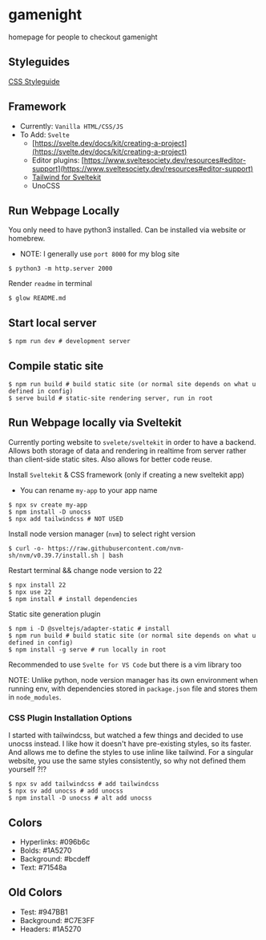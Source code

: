 # gamenight
homepage for people to checkout gamenight

## Styleguides

[CSS Styleguide](https://developer.mozilla.org/en-US/docs/MDN/Writing_guidelines/Code_style_guide/CSS)


## Framework

- Currently: `Vanilla HTML/CSS/JS`
- To Add: `Svelte`
    - [https://svelte.dev/docs/kit/creating-a-project](https://svelte.dev/docs/kit/creating-a-project)
    - Editor plugins: [https://www.sveltesociety.dev/resources#editor-support](https://www.sveltesociety.dev/resources#editor-support)
    - [Tailwind for Sveltekit](https://tailwindcss.com/docs/installation/framework-guides/sveltekit)
    - UnoCSS

## Run Webpage Locally

You only need to have python3 installed. Can be installed via website or homebrew.
- NOTE: I generally use `port 8000` for my blog site

```
$ python3 -m http.server 2000
```

Render `readme` in terminal

```
$ glow README.md
```

## Start local server

```
$ npm run dev # development server
```

## Compile static site
```
$ npm run build # build static site (or normal site depends on what u defined in config)
$ serve build # static-site rendering server, run in root
```

## Run Webpage locally via Sveltekit

Currently porting website to `svelete/sveltekit` in order to have a backend. Allows both storage of data and rendering in realtime from server rather than client-side static sites. Also allows for better code reuse.

Install `Sveltekit` & CSS framework (only if creating a new sveltekit app)
- You can rename `my-app` to your app name

```
$ npx sv create my-app
$ npm install -D unocss
$ npx add tailwindcss # NOT USED
```

Install node version manager (`nvm`) to select right version

```
$ curl -o- https://raw.githubusercontent.com/nvm-sh/nvm/v0.39.7/install.sh | bash
```

Restart terminal && change node version to 22

```
$ npx install 22
$ npx use 22
$ npm install # install dependencies
```

Static site generation plugin
```
$ npm i -D @sveltejs/adapter-static # install
$ npm run build # build static site (or normal site depends on what u defined in config)
$ npm install -g serve # run locally in root
```

Recommended to use `Svelte for VS Code` but there is a vim library too

NOTE: Unlike python, node version manager has its own environment when running env, with dependencies stored in `package.json` file and stores them in `node_modules`.

### CSS Plugin Installation Options

I started with tailwindcss, but watched a few things and decided to use unocss instead. I like how it doesn't have pre-existing styles, so its faster. And allows me to define the styles to use inline like tailwind. For a singular website, you use the same styles consistently, so why not defined them yourself ?!?
```
$ npx sv add tailwindcss # add tailwindcss
$ npx sv add unocss # add unocss
$ npm install -D unocss # alt add unocss
```

## Colors

- Hyperlinks: #096b6c
- Bolds: #1A5270
- Background: #bcdeff
- Text: #71548a

## Old Colors 

- Test: #947BB1
- Background: #C7E3FF
- Headers: #1A5270
